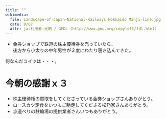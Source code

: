 ```yaml
---
title: ""
wikimedia:
  file: Landscape-of-Japan-National-Railways Hokkaido Manji-line.jpg
  cate: 0/07
  attr: ja:利用者:光朝 / GFDL (http://www.gnu.org/copyleft/fdl.html)
---
```


* 金券ショップで鉄道の株主優待券を売っていたら、  
  後方から小太りの中年男性が２度にわたり覗き込んできた。

何なんだコイツは・・・。


# 今朝の感謝ｘ３

* 株主優待権の買取をしてくださっている金券ショップさんありがとう。
* ロースカツ定食をいつもご馳走してくださる松乃家さんありがとう。
* 歩道べりの駐輪場の提供業者さんいつもありがとう。
